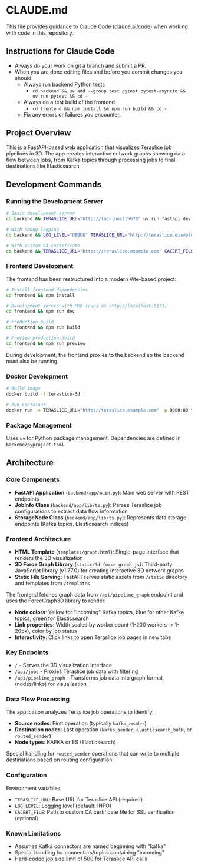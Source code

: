 # CLAUDE.md

This file provides guidance to Claude Code (claude.ai/code) when working with
code in this repository.

## Instructions for Claude Code

* Always do your work on git a branch and submit a PR.
* When you are done editing files and before you commit changes you should:
  * Always run backend Python tests
    * `cd backend && uv add --group test pytest pytest-asyncio && uv run pytest && cd -`
  * Always do a test build of the frontend
    * `cd frontend && npm install && npm run build && cd -`
  * Fix any errors or failures you encounter.

## Project Overview

This is a FastAPI-based web application that visualizes Teraslice job pipelines
in 3D. The app creates interactive network graphs showing data flow between
jobs, from Kafka topics through processing jobs to final destinations like
Elasticsearch.

## Development Commands

### Running the Development Server

```bash
# Basic development server
cd backend && TERASLICE_URL="http://localhost:5678" uv run fastapi dev

# With debug logging
cd backend && LOG_LEVEL="DEBUG" TERASLICE_URL="http://teraslice.example.com" uv run fastapi dev

# With custom CA certificate
cd backend && TERASLICE_URL="https://teraslice.example.com" CACERT_FILE="/path/to/ca.pem" uv run fastapi dev
```

### Frontend Development

The frontend has been restructured into a modern Vite-based project:

```bash
# Install frontend dependencies
cd frontend && npm install

# Development server with HMR (runs on http://localhost:5173)
cd frontend && npm run dev

# Production build
cd frontend && npm run build

# Preview production build
cd frontend && npm run preview
```

During development, the frontend proxies to the backend so the backend must also
be running.

### Docker Development

```bash
# Build image
docker build -t teraslice-3d .

# Run container
docker run -e TERASLICE_URL="http://teraslice.example.com" -p 8000:80 teraslice-3d
```

### Package Management

Uses `uv` for Python package management. Dependencies are defined in `backend/pyproject.toml`.

## Architecture

### Core Components

* **FastAPI Application** (`backend/app/main.py`): Main web server with REST endpoints
* **JobInfo Class** (`backend/app/lib/ts.py`): Parses Teraslice job configurations to
  extract data flow information
* **StorageNode Class** (`backend/app/lib/ts.py`): Represents data storage endpoints
  (Kafka topics, Elasticsearch indices)

### Frontend Architecture

* **HTML Template** (`templates/graph.html`): Single-page interface that renders
  the 3D visualization
* **3D Force Graph Library** (`static/3d-force-graph.js`): Third-party JavaScript
  library (v1.77.0) for creating interactive 3D network graphs
* **Static File Serving**: FastAPI serves static assets from `/static` directory
  and templates from `/templates`

The frontend fetches graph data from `/api/pipeline_graph` endpoint and uses the
ForceGraph3D library to render:

* **Node colors**: Yellow for "incoming" Kafka topics, blue for other Kafka
  topics, green for Elasticsearch
* **Link properties**: Width scaled by worker count (1-200 workers → 1-20px),
  color by job status
* **Interactivity**: Click links to open Teraslice job pages in new tabs

### Key Endpoints

* `/` - Serves the 3D visualization interface
* `/api/jobs` - Proxies Teraslice job data with filtering
* `/api/pipeline_graph` - Transforms job data into graph format (nodes/links) for
  visualization

### Data Flow Processing

The application analyzes Teraslice job operations to identify:

* **Source nodes**: First operation (typically `kafka_reader`)
* **Destination nodes**: Last operation (`kafka_sender`, `elasticsearch_bulk`, or `routed_sender`)
* **Node types**: KAFKA or ES (Elasticsearch)

Special handling for `routed_sender` operations that can write to multiple
destinations based on routing configuration.

### Configuration

Environment variables:

* `TERASLICE_URL`: Base URL for Teraslice API (required)
* `LOG_LEVEL`: Logging level (default: INFO)
* `CACERT_FILE`: Path to custom CA certificate file for SSL verification (optional)

### Known Limitations

* Assumes Kafka connectors are named beginning with "kafka"
* Special handling for connectors/topics containing "incoming"
* Hard-coded job size limit of 500 for Teraslice API calls
